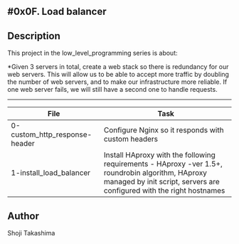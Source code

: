 #0x0F. Load balancer
---
## Description

This project in the low_level_programming series is about:

*Given 3 servers in total, create a web stack so there is redundancy for our web servers. This will allow us to be able to accept more traffic by doubling the number of web servers, and to make our infrastructure more reliable. If one web server fails, we will still have a second one to handle requests.

---
File|Task
---|---
0-custom_http_response-header | Configure Nginx so it responds with custom headers
1-install_load_balancer | Install HAproxy with the following requirements - HAproxy -ver 1.5+, roundrobin algorithm, HAproxy managed by init script, servers are configured with the right hostnames

## Author
 Shoji Takashima
